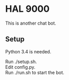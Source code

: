 HAL 9000
========================

This is another chat bot.

Setup
------------------------
Python 3.4 is needed.

Run ./setup.sh.  
Edit config.py.  
Run ./run.sh to start the bot.  
